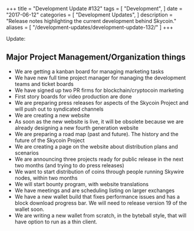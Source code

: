 +++
title = "Development Update #132"
tags = [
    "Development",
]
date = "2017-06-12"
categories = [
    "Development Updates",
]
description = "Release notes highlighting the current development behind Skycoin."
aliases = [
	"/development-updates/development-update-132/"
]
+++

Update:

## Major Project Management/Organization things

- We are getting a kanban board for managing marketing tasks
- We have new full time project manager for managing the development teams and ticket boards
- We have signed up two PR firms for blockchain/cryptocoin marketing
- First story boards for video production are done
- We are preparing press releases for aspects of the Skycoin Project and will push out to syndicated channels
- We are creating a new website
- As soon as the new website is live, it will be obsolete because we are already designing a new fourth generation website
- We are preparing a road map (past and future). The history and the future of the Skycoin Project
- We are creating a page on the website about distribution plans and scenarios
- We are announcing three projects ready for public release in the next two months (and trying to do press releases)
- We want to start distribution of coins through people running Skywire nodes, within two months
- We will start bounty program, with website translations
- We have meetings and are scheduling listing on larger exchanges
- We have a new wallet build that fixes performance issues and has a block download progress bar. We will need to release version 19 of the wallet soon.
- We are writing a new wallet from scratch, in the byteball style, that will have option to run as a thin client.
